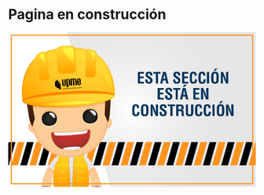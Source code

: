 # Pagina en construcción
![](https://github.com/Echeverria29/Enproceso/blob/main/Pagina_en_construccion.jpg)
